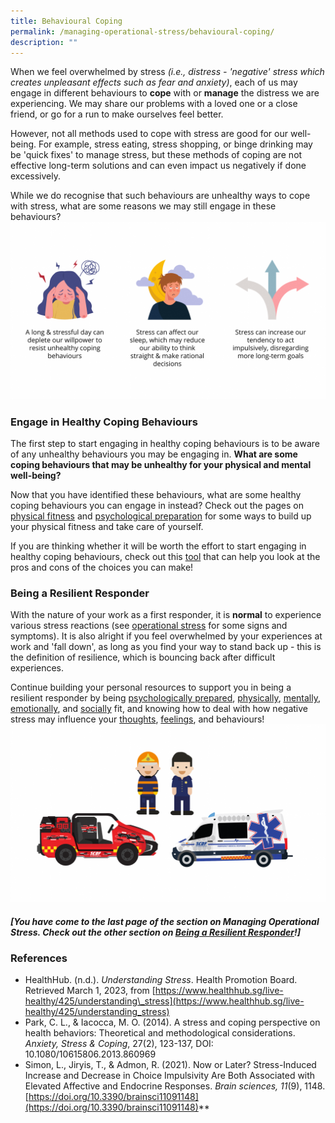 ```yaml
---
title: Behavioural Coping
permalink: /managing-operational-stress/behavioural-coping/
description: ""
---
```

When we feel overwhelmed by stress *(i.e., distress - 'negative' stress which creates unpleasant effects such as fear and anxiety)*, each of us may engage in different behaviours to **cope** with or **manage** the distress we are experiencing. We may share our problems with a loved one or a close friend, or go for a run to make ourselves feel better. 

However, not all methods used to cope with stress are good for our well-being. For example, stress eating, stress shopping, or binge drinking may be 'quick fixes' to manage stress, but these methods of coping are not effective long-term solutions and can even impact us negatively if done excessively.

While we do recognise that such behaviours are unhealthy ways to cope with stress, what are some reasons we may still engage in these behaviours?
![](/images/behavioural%20coping%20(larger).png)

### Engage in Healthy Coping Behaviours

The first step to start engaging in healthy coping behaviours is to be aware of any unhealthy behaviours you may be engaging in. **What are some coping behaviours that may be unhealthy for your physical and mental well-being?**

Now that you have identified these behaviours, what are some healthy coping behaviours you can engage in instead? Check out the pages on [physical fitness](/being-a-resilient-responder/physical-fitness) and [psychological preparation](/being-a-resilient-responder/psych-prep) for some ways to build up your physical fitness and take care of yourself. 

If you are thinking whether it will be worth the effort to start engaging in healthy coping behaviours, check out this [tool](/being-a-resilient-responder/motivation) that can help you look at the pros and cons of the choices you can make!

### Being a Resilient Responder
With the nature of your work as a first responder, it is **normal** to experience various stress reactions (see [operational stress](/managing-operational-stress/ops-stress) for some signs and symptoms). It is also alright if you feel overwhelmed by your experiences at work and 'fall down', as long as you find your way to stand back up - this is the definition of resilience, which is bouncing back after difficult experiences. 

Continue building your personal resources to support you in being a resilient responder by being [psychologically prepared](/being-a-resilient-responder/psych-prep), [physically](/being-a-resilient-responder/physical-fitness), [mentally](/being-a-resilient-responder/mental-fitness), [emotionally](/being-a-resilient-responder/emotional-fitness), and [socially](/being-a-resilient-responder/social-fitness) fit, and knowing how to deal with how negative stress may influence your [thoughts](/managing-operational-stress/automatic-thoughts), [feelings](/managing-operational-stress/feelings-and-emotions), and behaviours!
![](/images/self-help%20portal%20graphics.png)

##### **[You have come to the last page of the section on Managing Operational Stress. Check out the other section on [Being a Resilient Responder](/being-a-resilient-responder/)!]**

### References
* HealthHub. (n.d.). _Understanding Stress_. Health Promotion Board. Retrieved March 1, 2023, from [https://www.healthhub.sg/live-healthy/425/understanding\_stress](https://www.healthhub.sg/live-healthy/425/understanding_stress)
* Park, C. L., & Iacocca, M. O. (2014). A stress and coping perspective on health behaviors: Theoretical and methodological considerations. *Anxiety, Stress & Coping*, 27(2), 123-137, DOI: 10.1080/10615806.2013.860969 
* Simon, L., Jiryis, T., & Admon, R. (2021). Now or Later? Stress-Induced Increase and Decrease in Choice Impulsivity Are Both Associated with Elevated Affective and Endocrine Responses. *Brain sciences, 11*(9), 1148. [https://doi.org/10.3390/brainsci11091148](https://doi.org/10.3390/brainsci11091148)**